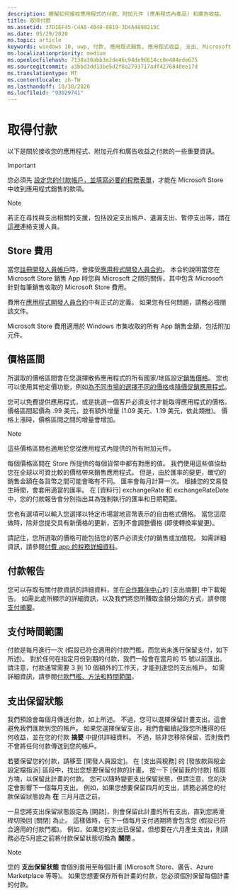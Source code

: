 ```yaml
---
description: 瞭解如何接收應用程式的付款、附加元件 (應用程式內產品) 和廣告收益。
title: 取得付款
ms.assetid: 37D1EF45-C4A8-4849-8819-3D4A4898215C
ms.date: 05/29/2020
ms.topic: article
keywords: windows 10, uwp, 付款, 應用程式銷售, 應用程式收益, 支出, Microsoft Store 費用, 支付保留, 百分比
ms.localizationpriority: medium
ms.openlocfilehash: 7138a30abb3e2de46c94de96614cc0e404ede675
ms.sourcegitcommit: a3bbd3dd13be5d2f8a2793717adf4276840ee17d
ms.translationtype: MT
ms.contentlocale: zh-TW
ms.lasthandoff: 10/30/2020
ms.locfileid: "93029741"
---
```

# <a name="getting-paid"></a>取得付款
以下是關於接收您的應用程式、附加元件和廣告收益之付款的一些重要資訊。

> [!IMPORTANT]
> 您必須先 [設定您的付款帳戶，並填寫必要的稅務表單](setting-up-your-payout-account-and-tax-forms.md)，才能在 Microsoft Store 中收到應用程式銷售的款項。

> [!NOTE]
> 若正在尋找與支出相關的支援，包括設定支出帳戶、遺漏支出、暫停支出等，請在[這裡](https://developer.microsoft.com/windows/support)連絡支援人員。

## <a name="store-fee"></a>Store 費用

當您[註冊開發人員帳戶](https://developer.microsoft.com/store/register)時，會接受[應用程式開發人員合約](/legal/windows/agreements/app-developer-agreement)。 本合約說明當您在 Microsoft Store 銷售 App 時您與 Microsoft 之間的關係，其中包含 Microsoft 針對每筆銷售收取的 Microsoft Store 費用。

費用在[應用程式開發人員合約](/legal/windows/agreements/app-developer-agreement)中有正式的定義。 如果您有任何問題，請務必檢閱該文件。

Microsoft Store 費用適用於 Windows 市集收取的所有 App 銷售金額，包括附加元件。


## <a name="price-tiers"></a>價格區間

所選取的價格區間會在您選擇散佈應用程式的所有國家/地區設定[銷售價格](set-and-schedule-app-pricing.md#base-price)。 您也可以使用其他定價功能，例如[為不同市場的選擇不同的價格](set-and-schedule-app-pricing.md#override-base-price-for-specific-markets)或[降價促銷應用程式](put-apps-and-add-ons-on-sale.md)。

您可以免費提供應用程式，或是挑選一個客戶必須支付才能取得應用程式的價格。 價格區間起價為 .99 美元，並有額外增量 (1.09 美元、1.19 美元，依此類推)。 價格上漲時，價格區間之間的增量會增加。

> [!NOTE] 
> 這些價格區間也適用於您從應用程式內提供的所有附加元件。

每個價格區間在 Store 所提供的每個貨幣中都有對應的值。 我們使用這些值協助您在全球以可資比較的價格帶來銷售應用程式。 但是，由於匯率的變更，確切的銷售金額在各貨幣之間可能會略有不同。 匯率會每月計算一次。 根據您的交易發生時間，會套用適當的匯率。 在 [資料行] exchangeRate 和 exchangeRateDate 中，您的付款報告會分別指出其為強制執行的匯率和日期範圍。

您也有選項可以輸入您選擇以特定市場當地貨幣表示的自由格式價格。 當您這麼做時，除非您提交具有新價格的更新，否則不會調整價格 (即使轉換率變更)。 

請記住，您所選取的價格可能包括您的客戶必須支付的銷售或加值稅。 如需詳細資訊，請參閱[付費 app 的稅務詳細資料](tax-details-for-paid-apps.md)。


## <a name="payout-reporting"></a>付款報告

您可以存取有關付款資訊的詳細資料，並在[合作夥伴中心](https://partner.microsoft.com/dashboard)的 [支出摘要] 中下載報告。 如需此處所顯示的詳細資訊，以及我們將您所賺取金額分類的方式，請參閱[支付摘要](payout-summary.md)。


## <a name="payout-timeframe"></a>支付時間範圍

付款是每月進行一次 (假設已符合適用的付款門檻，而您尚未進行保留支付，如下所述)。 對於任何在指定月份到期的付款，我們一般會在當月的 15 號以前匯出。 請注意，付款通常需要 3 到 10 個額外的工作天，才能到達您的支出帳戶。 如需詳細資訊，請參閱[付款門檻、方法和時間範圍](payment-thresholds-methods-and-timeframes.md)。


##  <a name="payout-hold-status"></a>支出保留狀態

我們預設會每個月傳送付款，如上所述。 不過，您可以選擇保留計畫支出，這會避免我們匯款到您的帳戶。 如果您選擇保留支出，我們會繼續記錄您所獲得的任何收益，並在您的付款 **摘要** 中提供詳細資料。 不過，除非您移除保留，否則我們不會將任何付款傳送到您的帳戶。

若要保留您的付款，請移至 [開發人員設定]。 在 [支出與稅務] 的 [發放款與稅金設定檔指派] 區段中，找出您想要保留付款的計畫。 按一下 [保留我的付款] 核取方塊，以保留此計畫的付款。 您可以隨時變更支出保留狀態，但請注意，您的決定會影響下一個每月支出。 例如，如果您想要保留四月的支出，請務必將您的付款保留狀態設為 **在** 三月月底之前。

一旦您將支出保留狀態設定為 [開啟]，則會保留此計畫的所有支出，直到您將滑桿切換回 [關閉] 為止。 這樣做時，在下一個每月支付週期將會包含您 (假設已符合適用的付款門檻)。 例如，如果您的支出已保留，但想要在六月產生支出，則請務必在5月底之前將付款保留狀態切換為 **關閉** 。

> [!NOTE]
> 您的 **支出保留狀態** 會個別套用至每個計畫 (Microsoft Store、廣告、Azure Marketplace 等等)。 如果您想要保存所有計畫的付款，您必須個別保留每個計畫的付款。


 

 
